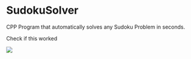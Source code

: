 # SudokuSolver

CPP Program that automatically solves any Sudoku Problem in seconds.

Check if this worked

<img src = "https://media.giphy.com/media/eiMhIztRZ6xBfnZaOM/giphy.gif" />
